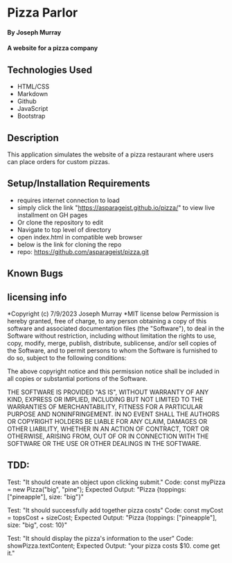 # Pizza Parlor

#### By Joseph Murray

#### A website for a pizza company

## Technologies Used

- HTML/CSS
- Markdown
- Github
- JavaScript
- Bootstrap

## Description

This application simulates the website of a pizza restaurant where users can place orders for custom pizzas.

## Setup/Installation Requirements

- requires internet connection to load
- simply click the link "https://asparageist.github.io/pizza/" to view live installment on GH pages
- Or clone the repository to edit
- Navigate to top level of directory
- open index.html in compatible web browser
- below is the link for cloning the repo
- repo: https://github.com/asparageist/pizza.git

## Known Bugs

## licensing info

*Copyright (c) 7/9/2023 Joseph Murray
*MIT license below
Permission is hereby granted, free of charge, to any person obtaining a copy
of this software and associated documentation files (the "Software"), to deal
in the Software without restriction, including without limitation the rights
to use, copy, modify, merge, publish, distribute, sublicense, and/or sell
copies of the Software, and to permit persons to whom the Software is
furnished to do so, subject to the following conditions:

The above copyright notice and this permission notice shall be included in all
copies or substantial portions of the Software.

THE SOFTWARE IS PROVIDED "AS IS", WITHOUT WARRANTY OF ANY KIND, EXPRESS OR
IMPLIED, INCLUDING BUT NOT LIMITED TO THE WARRANTIES OF MERCHANTABILITY,
FITNESS FOR A PARTICULAR PURPOSE AND NONINFRINGEMENT. IN NO EVENT SHALL THE
AUTHORS OR COPYRIGHT HOLDERS BE LIABLE FOR ANY CLAIM, DAMAGES OR OTHER
LIABILITY, WHETHER IN AN ACTION OF CONTRACT, TORT OR OTHERWISE, ARISING FROM,
OUT OF OR IN CONNECTION WITH THE SOFTWARE OR THE USE OR OTHER DEALINGS IN THE
SOFTWARE.

## TDD:

Test: "It should create an object upon clicking submit."
Code: const myPizza = new Pizza("big", "pine");
Expected Output: "Pizza {toppings: ["pineapple"], size: "big"}"

Test: "It should successfully add together pizza costs"
Code: const myCost = topsCost + sizeCost;
Expected Output: "Pizza {toppings: ["pineapple"], size: "big", cost: 10}"

Test: "It should display the pizza's information to the user"
Code: showPizza.textContent;
Expected Output: "your pizza costs $10. come get it."
